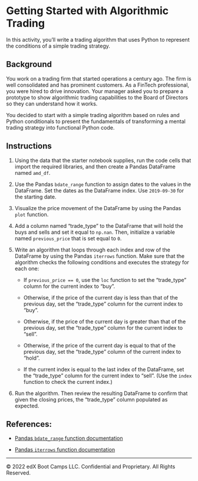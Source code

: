 # Getting Started with Algorithmic Trading

In this activity, you’ll write a trading algorithm that uses Python to represent the conditions of a simple trading strategy.

## Background

You work on a trading firm that started operations a century ago. The firm is well consolidated and has prominent customers. As a FinTech professional, you were hired to drive innovation. Your manager asked you to prepare a prototype to show algorithmic trading capabilities to the Board of Directors so they can understand how it works.

You decided to start with a simple trading algorithm based on rules and Python conditionals to present the fundamentals of transforming a mental trading strategy into functional Python code.

## Instructions

1. Using the data that the starter notebook supplies, run the code cells that import the required libraries, and then create a Pandas DataFrame named `amd_df`.

2. Use the Pandas `bdate_range` function to assign dates to the values in the DataFrame. Set the dates as the DataFrame index. Use `2019-09-30` for the starting date.

3. Visualize the price movement of the DataFrame by using the Pandas `plot` function.

4. Add a column named “trade_type” to the DataFrame that will hold the buys and sells and set it equal to `np.nan`. Then, initialize a variable named `previous_price` that is set equal to `0`.

5. Write an algorithm that loops through each index and row of the DataFrame by using the Pandas `iterrows` function. Make sure that the algorithm checks the following conditions and executes the strategy for each one:

    * If `previous_price == 0`, use the `loc` function to set the “trade_type” column for the current index to “buy”.

    * Otherwise, if the price of the current day is less than that of the previous day, set the “trade_type” column for the current index to “buy”.

    * Otherwise, if the price of the current day is greater than that of the previous day, set the “trade_type” column for the current index to “sell”.

    * Otherwise, if the price of the current day is equal to that of the previous day, set the “trade_type” column of the current index to “hold”.

    * If the current index is equal to the last index of the DataFrame, set the “trade_type” column for the current index to “sell”. (Use the `index` function to check the current index.)

6. Run the algorithm. Then review the resulting DataFrame to confirm that given the closing prices, the “trade_type” column populated as expected.

## References:

* [Pandas `bdate_range` function documentation](https://pandas.pydata.org/pandas-docs/stable/reference/api/pandas.bdate_range.html)

* [Pandas `iterrows` function documentation](https://pandas.pydata.org/pandas-docs/stable/reference/api/pandas.DataFrame.iterrows.html)

---

© 2022 edX Boot Camps LLC. Confidential and Proprietary. All Rights Reserved.
